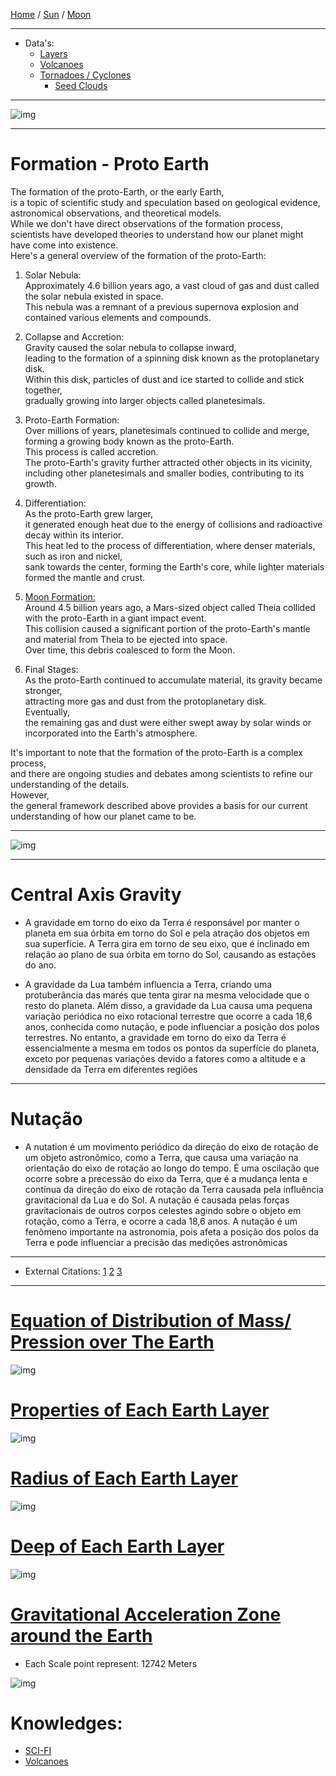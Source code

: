[Home](/README.md) / [Sun](/assets/docs/sun/readme.md) / [Moon](/assets/docs/moon/readme.md)  

-------------------------------

- Data's:
  - [Layers](/assets/docs/earth/layers/readme.md)
  - [Volcanoes](/assets/docs/earth/earth/volcanoes/readme.md) 
  - [Tornadoes / Cyclones](/assets/docs/earth/earth/cyclonesTornadoes/readme.md)
    - [Seed Clouds](/assets/docs/earth/earth/seedCloud/readme.md)   

-------------------------------

![img](/assets/docs/earth/imgs/earth-cover.gif)  

-------------------------------  

# Formation - Proto Earth  
 The formation of the proto-Earth, or the early Earth,  
  is a topic of scientific study and speculation based on geological evidence, astronomical observations, and theoretical models.    
   While we don't have direct observations of the formation process,   
    scientists have developed theories to understand how our planet might have come into existence.     
     Here's a general overview of the formation of the proto-Earth:   

   1. Solar Nebula:  
       Approximately 4.6 billion years ago, a vast cloud of gas and dust called the solar nebula existed in space.   
        This nebula was a remnant of a previous supernova explosion and contained various elements and compounds.    

   2. Collapse and Accretion:    
       Gravity caused the solar nebula to collapse inward,    
        leading to the formation of a spinning disk known as the protoplanetary disk.     
         Within this disk, particles of dust and ice started to collide and stick together,       
          gradually growing into larger objects called planetesimals.    

   3. Proto-Earth Formation:    
       Over millions of years, planetesimals continued to collide and merge, forming a growing body known as the proto-Earth.    
        This process is called accretion.    
         The proto-Earth's gravity further attracted other objects in its vicinity,     
          including other planetesimals and smaller bodies, contributing to its growth.    

   4. Differentiation:    
       As the proto-Earth grew larger,   
        it generated enough heat due to the energy of collisions and radioactive decay within its interior.    
         This heat led to the process of differentiation, where denser materials, such as iron and nickel,      
          sank towards the center, forming the Earth's core, while lighter materials formed the mantle and crust.    

   5. [Moon Formation:](/assets/docs/moon/readme.md)   
       Around 4.5 billion years ago, a Mars-sized object called Theia collided with the proto-Earth in a giant impact event.   
        This collision caused a significant portion of the proto-Earth's mantle and material from Theia to be ejected into space.     
         Over time, this debris coalesced to form the Moon.   

   6. Final Stages:    
       As the proto-Earth continued to accumulate material, its gravity became stronger,    
        attracting more gas and dust from the protoplanetary disk.    
         Eventually,    
          the remaining gas and dust were either swept away by solar winds or incorporated into the Earth's atmosphere.     

   It's important to note that the formation of the proto-Earth is a complex process,    
    and there are ongoing studies and debates among scientists to refine our understanding of the details.    
     However,    
      the general framework described above provides a basis for our current understanding of how our planet came to be.
   
-------------------      

![img](/assets/docs/earth/imgs/earth-entire.gif)

-------------------    

# Central Axis Gravity
- A gravidade em torno do eixo da Terra é responsável por manter o planeta em sua órbita em torno do Sol
    e pela atração dos objetos em sua superfície. A Terra gira em torno de seu eixo,
     que é inclinado em relação ao plano de sua órbita em torno do Sol,
      causando as estações do ano.

- A gravidade da Lua também influencia a Terra, criando uma protuberância das marés que tenta girar na mesma velocidade que o resto do planeta.
    Além disso, a gravidade da Lua causa uma pequena variação periódica no eixo rotacional terrestre que ocorre a cada 18,6 anos, conhecida como nutação,
     e pode influenciar a posição dos polos terrestres. No entanto, a gravidade em torno do eixo da Terra
      é essencialmente a mesma em todos os pontos da superfície do planeta, exceto por pequenas variações
       devido a fatores como a altitude e a densidade da Terra em diferentes regiões

-------------------      

# Nutação
- A nutation é um movimento periódico da direção do eixo de rotação de um objeto astronômico,
    como a Terra, que causa uma variação na orientação do eixo de rotação ao longo do tempo.
     É uma oscilação que ocorre sobre a precessão do eixo da Terra,
      que é a mudança lenta e contínua da direção do eixo de rotação da Terra causada pela influência gravitacional da Lua e do Sol.
       A nutação é causada pelas forças gravitacionais de outros corpos celestes agindo sobre o objeto em rotação, como a Terra, e ocorre a cada 18,6 anos.
        A nutação é um fenômeno importante na astronomia, pois afeta a posição dos polos da Terra e pode influenciar a precisão das medições astronômicas

-------------------      

- External Citations: [1](https://astro.vaporia.com/start/nutation.html)  [2](https://www.daviddarling.info/encyclopedia/N/nutation.html) [3](https://en.wikipedia.org/wiki/Astronomical_nutation)  
    
-------------------------------     
    
# [Equation of Distribution of Mass/ Pression over The Earth](/assets/addons/python/dev/earth/equations/1.py)    
     
![img](/assets/addons/python/dev/earth/imgs/distribuicao_massa_pressao.png)   


# [Properties of Each Earth Layer](/assets/addons/python/dev/earth/plot/earth_layers-proprerties.py)    

![img](/assets/addons/python/dev/earth/imgs/earth_layers_properties.png)   

# [Radius of Each Earth Layer](/assets/addons/python/dev/earth/plot/earth_layers-radius.py)    

![img](/assets/addons/python/dev/earth/imgs/earth_layers.png)   

# [Deep of Each Earth Layer](/assets/addons/python/dev/earth/plot/earth_layers-deep.py)    
![img](/assets/addons/python/dev/earth/imgs/earth_layers-deep.png)   

# [Gravitational Acceleration Zone around the Earth](/assets/addons/python/dev/earth/plot/earth_GravitationalAcceleration.py)    
- Each Scale point represent: 12742 Meters   
  
![img](/assets/addons/python/dev/earth/imgs/gravitational_accelerationzone.png)    

# Knowledges:
 - [SCI-FI](./assets/docs/earth/sci-fi/readme.md)  
 - [Volcanoes](./assets/docs/earth/volcanoes/readme.md)  
